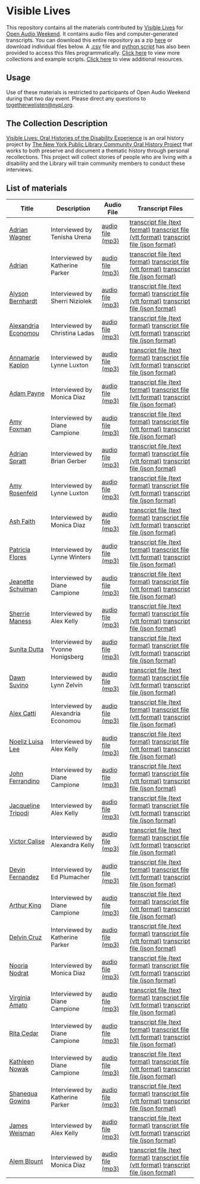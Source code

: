 # Visible Lives

This repository contains all the materials contributed by [Visible Lives](http://oralhistory.nypl.org/neighborhoods/visible-lives) for [Open Audio Weekend](https://github.com/nypl-openaudio/start-here). It contains audio files and computer-generated transcripts. You can download this entire repository as a zip [here](https://s3.amazonaws.com/togetherwelisten.nypl.org/data/data-nypl-visible-lives.zip) or download individual files below. A [.csv](https://github.com/nypl-openaudio/data-nypl-visible-lives/blob/master/manifest.csv) file and [python script](https://github.com/nypl-openaudio/data-nypl-visible-lives/blob/master/get_materials.py) has also been provided to access this files programmatically. [Click here](https://github.com/nypl-openaudio/start-here/materials) to view more collections and example scripts. [Click here](https://github.com/nypl-openaudio/start-here#resources) to view additional resources.

## Usage
Use of these materials is restricted to participants of Open Audio Weekend during that two day event. Please direct any questions to [togetherwelisten@nypl.org](mailto:togetherwelisten@nypl.org).

## The Collection Description
[Visible Lives: Oral Histories of the Disability Experience](http://oralhistory.nypl.org/neighborhoods/visible-lives) is an oral history project by [The New York Public Library Community Oral History Project](http://oralhistory.nypl.org/) that works to both preserve and document a thematic history through personal recollections. This project will collect stories of people who are living with a disability and the Library will train community members to conduct these interviews.

## List of materials
| Title | Description | Audio File | Transcript Files |
|---|---|---|---|
| [Adrian Wagner](http://oralhistory.nypl.org/interviews/adrian-wagner-nxr3fk) | Interviewed by Tenisha Urena | [audio file (mp3)](https://github.com/nypl-openaudio/data-nypl-visible-lives/raw/master/audio/adrian-wagner-nxr3fk.mp3) | [transcript file (text format)](https://github.com/nypl-openaudio/data-nypl-visible-lives/raw/master/transcripts/text/adrian-wagner-nxr3fk.text) [transcript file (vtt format)](https://github.com/nypl-openaudio/data-nypl-visible-lives/raw/master/transcripts/vtt/adrian-wagner-nxr3fk.vtt) [transcript file (json format)](https://github.com/nypl-openaudio/data-nypl-visible-lives/raw/master/transcripts/json/adrian-wagner-nxr3fk.json) |
| [Adrian](http://oralhistory.nypl.org/interviews/adrian-watson-y85guo) | Interviewed by Katherine Parker | [audio file (mp3)](https://github.com/nypl-openaudio/data-nypl-visible-lives/raw/master/audio/adrian-watson-y85guo.mp3) | [transcript file (text format)](https://github.com/nypl-openaudio/data-nypl-visible-lives/raw/master/transcripts/text/adrian-watson-y85guo.text) [transcript file (vtt format)](https://github.com/nypl-openaudio/data-nypl-visible-lives/raw/master/transcripts/vtt/adrian-watson-y85guo.vtt) [transcript file (json format)](https://github.com/nypl-openaudio/data-nypl-visible-lives/raw/master/transcripts/json/adrian-watson-y85guo.json) |
| [Alyson Bernhardt](http://oralhistory.nypl.org/interviews/alyson-bernhardt-seahqe) | Interviewed by Sherri Niziolek | [audio file (mp3)](https://github.com/nypl-openaudio/data-nypl-visible-lives/raw/master/audio/alyson-bernhardt-seahqe.mp3) | [transcript file (text format)](https://github.com/nypl-openaudio/data-nypl-visible-lives/raw/master/transcripts/text/alyson-bernhardt-seahqe.text) [transcript file (vtt format)](https://github.com/nypl-openaudio/data-nypl-visible-lives/raw/master/transcripts/vtt/alyson-bernhardt-seahqe.vtt) [transcript file (json format)](https://github.com/nypl-openaudio/data-nypl-visible-lives/raw/master/transcripts/json/alyson-bernhardt-seahqe.json) |
| [Alexandria Economou](http://oralhistory.nypl.org/interviews/alexandria-economou-s02pb4) | Interviewed by Christina Ladas | [audio file (mp3)](https://github.com/nypl-openaudio/data-nypl-visible-lives/raw/master/audio/alexandria-economou-s02pb4.mp3) | [transcript file (text format)](https://github.com/nypl-openaudio/data-nypl-visible-lives/raw/master/transcripts/text/alexandria-economou-s02pb4.text) [transcript file (vtt format)](https://github.com/nypl-openaudio/data-nypl-visible-lives/raw/master/transcripts/vtt/alexandria-economou-s02pb4.vtt) [transcript file (json format)](https://github.com/nypl-openaudio/data-nypl-visible-lives/raw/master/transcripts/json/alexandria-economou-s02pb4.json) |
| [Annamarie Kaplon](http://oralhistory.nypl.org/interviews/annamarie-kaplon-h5j2kh) | Interviewed by Lynne Luxton | [audio file (mp3)](https://github.com/nypl-openaudio/data-nypl-visible-lives/raw/master/audio/annamarie-kaplon-h5j2kh.mp3) | [transcript file (text format)](https://github.com/nypl-openaudio/data-nypl-visible-lives/raw/master/transcripts/text/annamarie-kaplon-h5j2kh.text) [transcript file (vtt format)](https://github.com/nypl-openaudio/data-nypl-visible-lives/raw/master/transcripts/vtt/annamarie-kaplon-h5j2kh.vtt) [transcript file (json format)](https://github.com/nypl-openaudio/data-nypl-visible-lives/raw/master/transcripts/json/annamarie-kaplon-h5j2kh.json) |
| [Adam Payne](http://oralhistory.nypl.org/interviews/adam-payne-olutjw) | Interviewed by Monica Diaz | [audio file (mp3)](https://github.com/nypl-openaudio/data-nypl-visible-lives/raw/master/audio/adam-payne-olutjw.mp3) | [transcript file (text format)](https://github.com/nypl-openaudio/data-nypl-visible-lives/raw/master/transcripts/text/adam-payne-olutjw.text) [transcript file (vtt format)](https://github.com/nypl-openaudio/data-nypl-visible-lives/raw/master/transcripts/vtt/adam-payne-olutjw.vtt) [transcript file (json format)](https://github.com/nypl-openaudio/data-nypl-visible-lives/raw/master/transcripts/json/adam-payne-olutjw.json) |
| [Amy Foxman](http://oralhistory.nypl.org/interviews/amy-foxman-8ch0p9) | Interviewed by Diane Campione | [audio file (mp3)](https://github.com/nypl-openaudio/data-nypl-visible-lives/raw/master/audio/amy-foxman-8ch0p9.mp3) | [transcript file (text format)](https://github.com/nypl-openaudio/data-nypl-visible-lives/raw/master/transcripts/text/amy-foxman-8ch0p9.text) [transcript file (vtt format)](https://github.com/nypl-openaudio/data-nypl-visible-lives/raw/master/transcripts/vtt/amy-foxman-8ch0p9.vtt) [transcript file (json format)](https://github.com/nypl-openaudio/data-nypl-visible-lives/raw/master/transcripts/json/amy-foxman-8ch0p9.json) |
| [Adrian Spratt](http://oralhistory.nypl.org/interviews/adrian-spratt-us1gk7) | Interviewed by Brian Gerber | [audio file (mp3)](https://github.com/nypl-openaudio/data-nypl-visible-lives/raw/master/audio/adrian-spratt-us1gk7.mp3) | [transcript file (text format)](https://github.com/nypl-openaudio/data-nypl-visible-lives/raw/master/transcripts/text/adrian-spratt-us1gk7.text) [transcript file (vtt format)](https://github.com/nypl-openaudio/data-nypl-visible-lives/raw/master/transcripts/vtt/adrian-spratt-us1gk7.vtt) [transcript file (json format)](https://github.com/nypl-openaudio/data-nypl-visible-lives/raw/master/transcripts/json/adrian-spratt-us1gk7.json) |
| [Amy Rosenfeld](http://oralhistory.nypl.org/interviews/amy-rosenfeld-l5i33f) | Interviewed by Lynne Luxton | [audio file (mp3)](https://github.com/nypl-openaudio/data-nypl-visible-lives/raw/master/audio/amy-rosenfeld-l5i33f.mp3) | [transcript file (text format)](https://github.com/nypl-openaudio/data-nypl-visible-lives/raw/master/transcripts/text/amy-rosenfeld-l5i33f.text) [transcript file (vtt format)](https://github.com/nypl-openaudio/data-nypl-visible-lives/raw/master/transcripts/vtt/amy-rosenfeld-l5i33f.vtt) [transcript file (json format)](https://github.com/nypl-openaudio/data-nypl-visible-lives/raw/master/transcripts/json/amy-rosenfeld-l5i33f.json) |
| [Ash Faith](http://oralhistory.nypl.org/interviews/ash-faith-wyr4m3) | Interviewed by Monica Diaz | [audio file (mp3)](https://github.com/nypl-openaudio/data-nypl-visible-lives/raw/master/audio/ash-faith-wyr4m3.mp3) | [transcript file (text format)](https://github.com/nypl-openaudio/data-nypl-visible-lives/raw/master/transcripts/text/ash-faith-wyr4m3.text) [transcript file (vtt format)](https://github.com/nypl-openaudio/data-nypl-visible-lives/raw/master/transcripts/vtt/ash-faith-wyr4m3.vtt) [transcript file (json format)](https://github.com/nypl-openaudio/data-nypl-visible-lives/raw/master/transcripts/json/ash-faith-wyr4m3.json) |
| [Patricia Flores](http://oralhistory.nypl.org/interviews/patricia-flores-v8dmm2) | Interviewed by Lynne Winters | [audio file (mp3)](https://github.com/nypl-openaudio/data-nypl-visible-lives/raw/master/audio/patricia-flores-v8dmm2.mp3) | [transcript file (text format)](https://github.com/nypl-openaudio/data-nypl-visible-lives/raw/master/transcripts/text/patricia-flores-v8dmm2.text) [transcript file (vtt format)](https://github.com/nypl-openaudio/data-nypl-visible-lives/raw/master/transcripts/vtt/patricia-flores-v8dmm2.vtt) [transcript file (json format)](https://github.com/nypl-openaudio/data-nypl-visible-lives/raw/master/transcripts/json/patricia-flores-v8dmm2.json) |
| [Jeanette Schulman](http://oralhistory.nypl.org/interviews/jeanette-schulman-qt4cpa) | Interviewed by Diane Campione | [audio file (mp3)](https://github.com/nypl-openaudio/data-nypl-visible-lives/raw/master/audio/jeanette-schulman-qt4cpa.mp3) | [transcript file (text format)](https://github.com/nypl-openaudio/data-nypl-visible-lives/raw/master/transcripts/text/jeanette-schulman-qt4cpa.text) [transcript file (vtt format)](https://github.com/nypl-openaudio/data-nypl-visible-lives/raw/master/transcripts/vtt/jeanette-schulman-qt4cpa.vtt) [transcript file (json format)](https://github.com/nypl-openaudio/data-nypl-visible-lives/raw/master/transcripts/json/jeanette-schulman-qt4cpa.json) |
| [Sherrie Maness](http://oralhistory.nypl.org/interviews/sherrie-maness-ctzsm9) | Interviewed by Alex Kelly | [audio file (mp3)](https://github.com/nypl-openaudio/data-nypl-visible-lives/raw/master/audio/sherrie-maness-ctzsm9.mp3) | [transcript file (text format)](https://github.com/nypl-openaudio/data-nypl-visible-lives/raw/master/transcripts/text/sherrie-maness-ctzsm9.text) [transcript file (vtt format)](https://github.com/nypl-openaudio/data-nypl-visible-lives/raw/master/transcripts/vtt/sherrie-maness-ctzsm9.vtt) [transcript file (json format)](https://github.com/nypl-openaudio/data-nypl-visible-lives/raw/master/transcripts/json/sherrie-maness-ctzsm9.json) |
| [Sunita Dutta](http://oralhistory.nypl.org/interviews/sunita-dutta-5dbdkb) | Interviewed by Yvonne Honigsberg | [audio file (mp3)](https://github.com/nypl-openaudio/data-nypl-visible-lives/raw/master/audio/sunita-dutta-5dbdkb.mp3) | [transcript file (text format)](https://github.com/nypl-openaudio/data-nypl-visible-lives/raw/master/transcripts/text/sunita-dutta-5dbdkb.text) [transcript file (vtt format)](https://github.com/nypl-openaudio/data-nypl-visible-lives/raw/master/transcripts/vtt/sunita-dutta-5dbdkb.vtt) [transcript file (json format)](https://github.com/nypl-openaudio/data-nypl-visible-lives/raw/master/transcripts/json/sunita-dutta-5dbdkb.json) |
| [Dawn Suvino](http://oralhistory.nypl.org/interviews/dawn-suvino-uh87c2) | Interviewed by Lynn Zelvin | [audio file (mp3)](https://github.com/nypl-openaudio/data-nypl-visible-lives/raw/master/audio/dawn-suvino-uh87c2.mp3) | [transcript file (text format)](https://github.com/nypl-openaudio/data-nypl-visible-lives/raw/master/transcripts/text/dawn-suvino-uh87c2.text) [transcript file (vtt format)](https://github.com/nypl-openaudio/data-nypl-visible-lives/raw/master/transcripts/vtt/dawn-suvino-uh87c2.vtt) [transcript file (json format)](https://github.com/nypl-openaudio/data-nypl-visible-lives/raw/master/transcripts/json/dawn-suvino-uh87c2.json) |
| [Alex Catti](http://oralhistory.nypl.org/interviews/alex-catti-nzo0ja) | Interviewed by Alexandria Economou | [audio file (mp3)](https://github.com/nypl-openaudio/data-nypl-visible-lives/raw/master/audio/alex-catti-nzo0ja.mp3) | [transcript file (text format)](https://github.com/nypl-openaudio/data-nypl-visible-lives/raw/master/transcripts/text/alex-catti-nzo0ja.text) [transcript file (vtt format)](https://github.com/nypl-openaudio/data-nypl-visible-lives/raw/master/transcripts/vtt/alex-catti-nzo0ja.vtt) [transcript file (json format)](https://github.com/nypl-openaudio/data-nypl-visible-lives/raw/master/transcripts/json/alex-catti-nzo0ja.json) |
| [Noeliz Luisa Lee](http://oralhistory.nypl.org/interviews/noeliz-luisa-lee-so1nnm) | Interviewed by Alex Kelly | [audio file (mp3)](https://github.com/nypl-openaudio/data-nypl-visible-lives/raw/master/audio/noeliz-luisa-lee-so1nnm.mp3) | [transcript file (text format)](https://github.com/nypl-openaudio/data-nypl-visible-lives/raw/master/transcripts/text/noeliz-luisa-lee-so1nnm.text) [transcript file (vtt format)](https://github.com/nypl-openaudio/data-nypl-visible-lives/raw/master/transcripts/vtt/noeliz-luisa-lee-so1nnm.vtt) [transcript file (json format)](https://github.com/nypl-openaudio/data-nypl-visible-lives/raw/master/transcripts/json/noeliz-luisa-lee-so1nnm.json) |
| [John Ferrandino](http://oralhistory.nypl.org/interviews/john-ferrandino-frgurt) | Interviewed by Diane Campione | [audio file (mp3)](https://github.com/nypl-openaudio/data-nypl-visible-lives/raw/master/audio/john-ferrandino-frgurt.mp3) | [transcript file (text format)](https://github.com/nypl-openaudio/data-nypl-visible-lives/raw/master/transcripts/text/john-ferrandino-frgurt.text) [transcript file (vtt format)](https://github.com/nypl-openaudio/data-nypl-visible-lives/raw/master/transcripts/vtt/john-ferrandino-frgurt.vtt) [transcript file (json format)](https://github.com/nypl-openaudio/data-nypl-visible-lives/raw/master/transcripts/json/john-ferrandino-frgurt.json) |
| [Jacqueline Tripodi](http://oralhistory.nypl.org/interviews/jacqueline-tripodi-bprh1i) | Interviewed by Alex Kelly | [audio file (mp3)](https://github.com/nypl-openaudio/data-nypl-visible-lives/raw/master/audio/jacqueline-tripodi-bprh1i.mp3) | [transcript file (text format)](https://github.com/nypl-openaudio/data-nypl-visible-lives/raw/master/transcripts/text/jacqueline-tripodi-bprh1i.text) [transcript file (vtt format)](https://github.com/nypl-openaudio/data-nypl-visible-lives/raw/master/transcripts/vtt/jacqueline-tripodi-bprh1i.vtt) [transcript file (json format)](https://github.com/nypl-openaudio/data-nypl-visible-lives/raw/master/transcripts/json/jacqueline-tripodi-bprh1i.json) |
| [Victor Calise](http://oralhistory.nypl.org/interviews/victor-calise-bab8lz) | Interviewed by Alexandra Kelly | [audio file (mp3)](https://github.com/nypl-openaudio/data-nypl-visible-lives/raw/master/audio/victor-calise-bab8lz.mp3) | [transcript file (text format)](https://github.com/nypl-openaudio/data-nypl-visible-lives/raw/master/transcripts/text/victor-calise-bab8lz.text) [transcript file (vtt format)](https://github.com/nypl-openaudio/data-nypl-visible-lives/raw/master/transcripts/vtt/victor-calise-bab8lz.vtt) [transcript file (json format)](https://github.com/nypl-openaudio/data-nypl-visible-lives/raw/master/transcripts/json/victor-calise-bab8lz.json) |
| [Devin Fernandez](http://oralhistory.nypl.org/interviews/devin-fernandez-nt4k85) | Interviewed by Ed Plumacher | [audio file (mp3)](https://github.com/nypl-openaudio/data-nypl-visible-lives/raw/master/audio/devin-fernandez-nt4k85.mp3) | [transcript file (text format)](https://github.com/nypl-openaudio/data-nypl-visible-lives/raw/master/transcripts/text/devin-fernandez-nt4k85.text) [transcript file (vtt format)](https://github.com/nypl-openaudio/data-nypl-visible-lives/raw/master/transcripts/vtt/devin-fernandez-nt4k85.vtt) [transcript file (json format)](https://github.com/nypl-openaudio/data-nypl-visible-lives/raw/master/transcripts/json/devin-fernandez-nt4k85.json) |
| [Arthur King](http://oralhistory.nypl.org/interviews/arthur-king-kzrs84) | Interviewed by Diane Campione | [audio file (mp3)](https://github.com/nypl-openaudio/data-nypl-visible-lives/raw/master/audio/arthur-king-kzrs84.mp3) | [transcript file (text format)](https://github.com/nypl-openaudio/data-nypl-visible-lives/raw/master/transcripts/text/arthur-king-kzrs84.text) [transcript file (vtt format)](https://github.com/nypl-openaudio/data-nypl-visible-lives/raw/master/transcripts/vtt/arthur-king-kzrs84.vtt) [transcript file (json format)](https://github.com/nypl-openaudio/data-nypl-visible-lives/raw/master/transcripts/json/arthur-king-kzrs84.json) |
| [Delvin Cruz](http://oralhistory.nypl.org/interviews/delvin-cruz-eqmki7) | Interviewed by Katherine Parker | [audio file (mp3)](https://github.com/nypl-openaudio/data-nypl-visible-lives/raw/master/audio/delvin-cruz-eqmki7.mp3) | [transcript file (text format)](https://github.com/nypl-openaudio/data-nypl-visible-lives/raw/master/transcripts/text/delvin-cruz-eqmki7.text) [transcript file (vtt format)](https://github.com/nypl-openaudio/data-nypl-visible-lives/raw/master/transcripts/vtt/delvin-cruz-eqmki7.vtt) [transcript file (json format)](https://github.com/nypl-openaudio/data-nypl-visible-lives/raw/master/transcripts/json/delvin-cruz-eqmki7.json) |
| [Nooria Nodrat](http://oralhistory.nypl.org/interviews/nooria-nodrat-1m2nxn) | Interviewed by Monica Diaz | [audio file (mp3)](https://github.com/nypl-openaudio/data-nypl-visible-lives/raw/master/audio/nooria-nodrat-1m2nxn.mp3) | [transcript file (text format)](https://github.com/nypl-openaudio/data-nypl-visible-lives/raw/master/transcripts/text/nooria-nodrat-1m2nxn.text) [transcript file (vtt format)](https://github.com/nypl-openaudio/data-nypl-visible-lives/raw/master/transcripts/vtt/nooria-nodrat-1m2nxn.vtt) [transcript file (json format)](https://github.com/nypl-openaudio/data-nypl-visible-lives/raw/master/transcripts/json/nooria-nodrat-1m2nxn.json) |
| [Virginia Amato](http://oralhistory.nypl.org/interviews/virginia-amato-revt9w) | Interviewed by Diane Campione | [audio file (mp3)](https://github.com/nypl-openaudio/data-nypl-visible-lives/raw/master/audio/virginia-amato-revt9w.mp3) | [transcript file (text format)](https://github.com/nypl-openaudio/data-nypl-visible-lives/raw/master/transcripts/text/virginia-amato-revt9w.text) [transcript file (vtt format)](https://github.com/nypl-openaudio/data-nypl-visible-lives/raw/master/transcripts/vtt/virginia-amato-revt9w.vtt) [transcript file (json format)](https://github.com/nypl-openaudio/data-nypl-visible-lives/raw/master/transcripts/json/virginia-amato-revt9w.json) |
| [Rita Cedar](http://oralhistory.nypl.org/interviews/rita-cedar-deblcf) | Interviewed by Diane Campione | [audio file (mp3)](https://github.com/nypl-openaudio/data-nypl-visible-lives/raw/master/audio/rita-cedar-deblcf.mp3) | [transcript file (text format)](https://github.com/nypl-openaudio/data-nypl-visible-lives/raw/master/transcripts/text/rita-cedar-deblcf.text) [transcript file (vtt format)](https://github.com/nypl-openaudio/data-nypl-visible-lives/raw/master/transcripts/vtt/rita-cedar-deblcf.vtt) [transcript file (json format)](https://github.com/nypl-openaudio/data-nypl-visible-lives/raw/master/transcripts/json/rita-cedar-deblcf.json) |
| [Kathleen Nowak](http://oralhistory.nypl.org/interviews/kathleen-nowak-szar3z) | Interviewed by Diane Campione | [audio file (mp3)](https://github.com/nypl-openaudio/data-nypl-visible-lives/raw/master/audio/kathleen-nowak-szar3z.mp3) | [transcript file (text format)](https://github.com/nypl-openaudio/data-nypl-visible-lives/raw/master/transcripts/text/kathleen-nowak-szar3z.text) [transcript file (vtt format)](https://github.com/nypl-openaudio/data-nypl-visible-lives/raw/master/transcripts/vtt/kathleen-nowak-szar3z.vtt) [transcript file (json format)](https://github.com/nypl-openaudio/data-nypl-visible-lives/raw/master/transcripts/json/kathleen-nowak-szar3z.json) |
| [Shanequa Gowins](http://oralhistory.nypl.org/interviews/shanequa-gowens-m94p8k) | Interviewed by Katherine Parker | [audio file (mp3)](https://github.com/nypl-openaudio/data-nypl-visible-lives/raw/master/audio/shanequa-gowens-m94p8k.mp3) | [transcript file (text format)](https://github.com/nypl-openaudio/data-nypl-visible-lives/raw/master/transcripts/text/shanequa-gowens-m94p8k.text) [transcript file (vtt format)](https://github.com/nypl-openaudio/data-nypl-visible-lives/raw/master/transcripts/vtt/shanequa-gowens-m94p8k.vtt) [transcript file (json format)](https://github.com/nypl-openaudio/data-nypl-visible-lives/raw/master/transcripts/json/shanequa-gowens-m94p8k.json) |
| [James Weisman](http://oralhistory.nypl.org/interviews/james-weisman-dmfw2u) | Interviewed by Alex Kelly | [audio file (mp3)](https://github.com/nypl-openaudio/data-nypl-visible-lives/raw/master/audio/james-weisman-dmfw2u.mp3) | [transcript file (text format)](https://github.com/nypl-openaudio/data-nypl-visible-lives/raw/master/transcripts/text/james-weisman-dmfw2u.text) [transcript file (vtt format)](https://github.com/nypl-openaudio/data-nypl-visible-lives/raw/master/transcripts/vtt/james-weisman-dmfw2u.vtt) [transcript file (json format)](https://github.com/nypl-openaudio/data-nypl-visible-lives/raw/master/transcripts/json/james-weisman-dmfw2u.json) |
| [Alem Blount](http://oralhistory.nypl.org/interviews/alem-blount-f8s2sa) | Interviewed by Monica Diaz | [audio file (mp3)](https://github.com/nypl-openaudio/data-nypl-visible-lives/raw/master/audio/alem-blount-f8s2sa.mp3) | [transcript file (text format)](https://github.com/nypl-openaudio/data-nypl-visible-lives/raw/master/transcripts/text/alem-blount-f8s2sa.text) [transcript file (vtt format)](https://github.com/nypl-openaudio/data-nypl-visible-lives/raw/master/transcripts/vtt/alem-blount-f8s2sa.vtt) [transcript file (json format)](https://github.com/nypl-openaudio/data-nypl-visible-lives/raw/master/transcripts/json/alem-blount-f8s2sa.json) |
